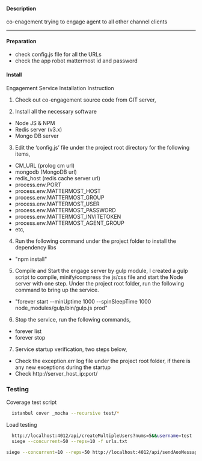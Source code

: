 #### Description

co-enagement trying to engage agent to all other channel clients

-------------------
#### Preparation

* check config.js file for all the URLs
* check the app robot mattermost id and password


#### Install

Engagement Service Installation Instruction

1. Check out co-engagement source code from GIT server,

2. Install all the necessary software
  * Node JS & NPM
  * Redis server (v3.x)
  * Mongo DB server

3.	Edit the ‘config.js’ file under the project root directory for the following items,
  -	CM_URL       (prolog cm url)
  -	mongodb     (MongoDB url)
  -	redis_host    (redis cache server url)		
  -	process.env.PORT
  -	process.env.MATTERMOST_HOST
  -	process.env.MATTERMOST_GROUP
  -	process.env.MATTERMOST_USER
  -	process.env.MATTERMOST_PASSWORD
  -	process.env.MATTERMOST_INVITETOKEN 
  -	process.env.MATTERMOST_AGENT_GROUP 
  -	etc,

4.	Run the following command under the project folder to install the dependency libs
  -	 "npm install"

5.	Compile and Start the engage server by gulp module, I created a gulp script to compile, minify/compress the js/css file and start the Node server with one step. Under the project root folder, run the following command to bring up the service.
  -	"forever start --minUptime 1000 --spinSleepTime 1000 node_modules/gulp/bin/gulp.js prod"




6.	Stop the service, run the following commands,
  -	forever list
  -	forever stop <PID>

7.	Service startup verification, two steps below,
  -	Check the exception.err log file under the project root folder, if there is any new exceptions during the startup
  -	Check http://server_host_ip:port/
  
### Testing  
  Coverage test script
```bash  
  istanbul cover _mocha --recursive test/*
```
  Load testing
```bash 
  http://localhost:4012/api/createMultipleUsers?nums=5&&username=test
  siege --concurrent=50 --reps=10 -f urls.txt
```

```bash
siege --concurrent=10 --reps=50 http://localhost:4012/api/sendAooMessage/mxiatest/ready%20to%20close%20a%20job
```